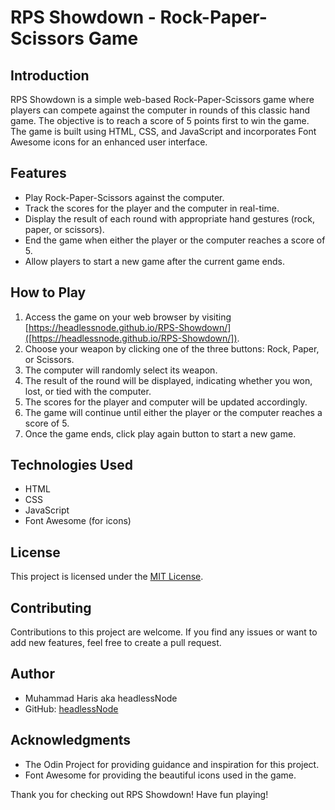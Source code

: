 # RPS Showdown - Rock-Paper-Scissors Game

## Introduction

RPS Showdown is a simple web-based Rock-Paper-Scissors game where players can compete against the computer in rounds of this classic hand game. The objective is to reach a score of 5 points first to win the game. The game is built using HTML, CSS, and JavaScript and incorporates Font Awesome icons for an enhanced user interface.

## Features

- Play Rock-Paper-Scissors against the computer.
- Track the scores for the player and the computer in real-time.
- Display the result of each round with appropriate hand gestures (rock, paper, or scissors).
- End the game when either the player or the computer reaches a score of 5.
- Allow players to start a new game after the current game ends.

## How to Play

1. Access the game on your web browser by visiting [https://headlessnode.github.io/RPS-Showdown/]([https://headlessnode.github.io/RPS-Showdown/]).
2. Choose your weapon by clicking one of the three buttons: Rock, Paper, or Scissors.
3. The computer will randomly select its weapon.
4. The result of the round will be displayed, indicating whether you won, lost, or tied with the computer.
5. The scores for the player and computer will be updated accordingly.
6. The game will continue until either the player or the computer reaches a score of 5.
7. Once the game ends, click play again button to start a new game.


## Technologies Used

- HTML
- CSS
- JavaScript
- Font Awesome (for icons)

## License

This project is licensed under the [MIT License](LICENSE).

## Contributing

Contributions to this project are welcome. If you find any issues or want to add new features, feel free to create a pull request.

## Author

- Muhammad Haris aka headlessNode
- GitHub: [headlessNode](https://github.com/headlessNode)

## Acknowledgments

- The Odin Project for providing guidance and inspiration for this project.
- Font Awesome for providing the beautiful icons used in the game.

Thank you for checking out RPS Showdown! Have fun playing!


